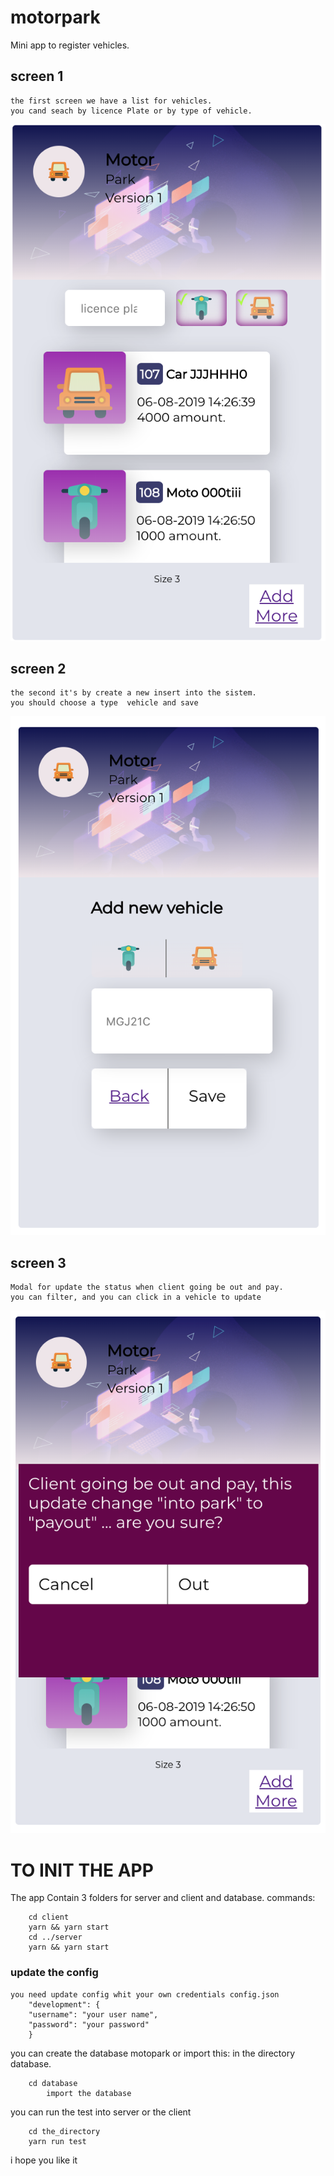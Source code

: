 # motorpark
Mini app to register vehicles.
## screen 1
    the first screen we have a list for vehicles.
    you cand seach by licence Plate or by type of vehicle.

![Alt text](/screenshot/screenshot1.png?raw=true "List")

## screen 2 
    the second it's by create a new insert into the sistem. 
    you should choose a type  vehicle and save
![Alt text](/screenshot/screenshot2.png?raw=true "List")
## screen 3 
    Modal for update the status when client going be out and pay.
    you can filter, and you can click in a vehicle to update
![Alt text](/screenshot/screenshot3.png?raw=true "List")
# TO INIT THE APP
The app Contain 3 folders for server and client and database.
commands:
```
    cd client
    yarn && yarn start
    cd ../server
    yarn && yarn start
```
### update the config
    you need update config whit your own credentials config.json
        "development": {
        "username": "your user name",
        "password": "your password"
        }
you can create the database  motopark or import this: in the directory database.
```      
    cd database
        import the database
```
you can run the test into server or the client 
```
    cd the_directory
    yarn run test

```
i hope you like it